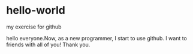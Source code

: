 # hello-world
my exercise for github

hello everyone.Now, as a new programmer, I start to use github. I want to friends with all of you! Thank you.
